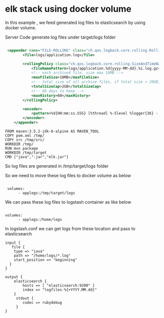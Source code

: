 # elk stack using docker volume
 
In this example , we feed generated log files to elasticsearch by using docker volume. 

Server Code generate log files under target/logs folder 

```xml

 <appender name="FILE-ROLLING" class="ch.qos.logback.core.rolling.RollingFileAppender">
        <file>logs/application.log</file>

        <rollingPolicy class="ch.qos.logback.core.rolling.SizeAndTimeBasedRollingPolicy">
            <fileNamePattern>logs/application.%d{yyyy-MM-dd}.%i.log.gz</fileNamePattern>
            <!-- each archived file, size max 10MB -->
            <maxFileSize>10MB</maxFileSize>
            <!-- total size of all archive files, if total size > 20GB, it will delete old archived file -->
            <totalSizeCap>2GB</totalSizeCap>
            <!-- 60 days to keep -->
            <maxHistory>60</maxHistory>
        </rollingPolicy>

        <encoder>
            <pattern>%d{HH:mm:ss.SSS} [%thread] %-5level %logger{36} - %msg%n</pattern>
        </encoder>
    </appender>

```
```docker
FROM maven:3.5.2-jdk-8-alpine AS MAVEN_TOOL
COPY pom.xml /tmp/
COPY src /tmp/src/
WORKDIR /tmp/
RUN mvn package
WORKDIR /tmp/target
CMD ["java","-jar","elk.jar"]

```
So log files are generated in /tmp/target/logs folder

So we need to move these log files to docker volume as below

```docker

 volumes: 
      - applogs:/tmp/target/logs      

```

We can pass these log files to logstash container as like below

```docker

volumes:
      - applogs:/home/logs  

```

In logstash.conf  we can get logs from these location and pass to elasticsearch

```
input {
   file {
    type => "java"
    path => "/home/logs/*.log"
    start_position => "beginning"
  }
}
 
output {
    elasticsearch {
        hosts => [ "elasticsearch:9200" ]
        index => "logfiles-%{+YYYY.MM.dd}"
    }
     stdout {
        codec => rubydebug
     }
}

```